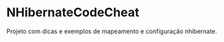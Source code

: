 NHibernateCodeCheat
===================

Projeto com dicas e exemplos de mapeamento e configuração nhibernate.
